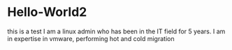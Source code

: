 # Hello-World2

this is a test
I am a linux admin who has been in the IT field for 5 years. I am in expertise in vmware, performing hot and cold migration 
